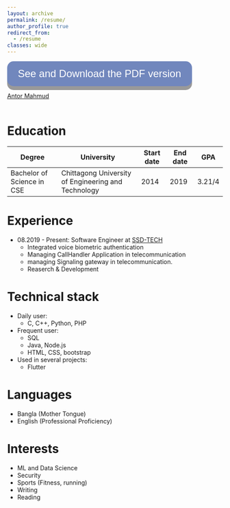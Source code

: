 ```yaml
---
layout: archive
permalink: /resume/
author_profile: true
redirect_from:
  - /resume
classes: wide
---
```


<style>
.button {
  display: inline-block;
  padding: 15px 25px;
  font-size: 24px;
  cursor: pointer;
  text-align: center;
  text-decoration: none;
  outline: none;
  color: #fff;
  background-color: #7187bd;
  border: none;
  border-radius: 15px;
  box-shadow: 0 9px #999;
}

.button:hover {background-color: #7187bd}

.button:active {
  background-color: #7187bd;
  box-shadow: 0 5px #666;
  transform: translateY(4px);
}
</style>

<button class="button" onclick="location.href='/assets/images/resume1.pdf'" type="button">See and Download the PDF version</button>


<script type="text/javascript" src="https://platform.linkedin.com/badges/js/profile.js" async defer></script>

<div class="LI-profile-badge"  data-version="v1" data-size="medium" data-locale="en_US" data-type="vertical" data-theme="dark" data-vanity="antor-mahmud"><a class="LI-simple-link" href='https://bd.linkedin.com/in/antor-mahmud?trk=profile-badge'>Antor Mahmud</a></div>

<br>

# Education

| Degree | University | Start date | End date | GPA |
| --- | --- | --- | --- | --- |
| Bachelor of Science in CSE | Chittagong University of Engineering and Technology | 2014 | 2019 | 3.21/4 |

# Experience

- 08.2019 - Present: Software Engineer at [SSD-TECH](https://ssd-tech.io/)
  - Integrated voice biometric authentication
  - Managing CallHandler Application in telecommunication
  - managing Signaling gateway in telecommunication. 
  - Reaserch & Development

# Technical stack

- Daily user:
  - C, C++, Python, PHP
- Frequent user:
  - SQL
  - Java, Node.js
  - HTML, CSS, bootstrap
- Used in several projects:
  - Flutter

# Languages

- Bangla (Mother Tongue)
- English (Professional Proficiency)

# Interests

- ML and Data Science
- Security
- Sports (Fitness, running)
- Writing
- Reading
